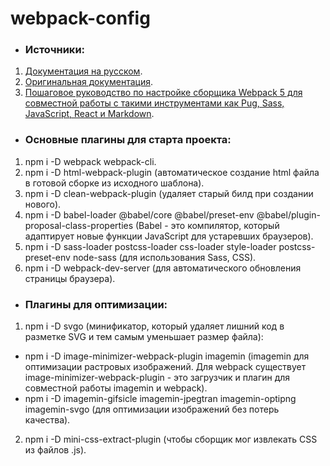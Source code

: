 # webpack-config

* ### Источники:
1. [Документация на русском](https://runebook.dev/ru/docs/webpack/-index- "").
2. [Оригинальная документация](https://webpack.js.org/concepts/ "").
3. [Пошаговое руководство по настройке сборщика Webpack 5 для совместной работы с такими инструментами как Pug, Sass, JavaScript, React и Markdown](https://habr.com/ru/post/701724/ "").

* ### Основные плагины для старта проекта:
1. npm i -D webpack webpack-cli.
2. npm i -D html-webpack-plugin (автоматическое создание html файла в готовой сборке из исходного шаблона).
3. npm i -D clean-webpack-plugin (удаляет старый билд при создании нового).
4. npm i -D babel-loader @babel/core @babel/preset-env @babel/plugin-proposal-class-properties (Babel - это компилятор, который адаптирует новые функции JavaScript для устаревших браузеров).
5. npm i -D sass-loader postcss-loader css-loader style-loader postcss-preset-env node-sass (для использования Sass, CSS).
6. npm i -D webpack-dev-server (для автоматического обновления страницы браузера).

* ### Плагины для оптимизации:
 1. npm i -D svgo (минификатор, который удаляет лишний код в разметке SVG и тем самым уменьшает размер файла):
   * npm i -D image-minimizer-webpack-plugin imagemin (imagemin для оптимизации растровых изображений. Для webpack существует image-minimizer-webpack-plugin - это загрузчик и плагин для совместной работы imagemin и webpack).
   * npm i -D imagemin-gifsicle imagemin-jpegtran imagemin-optipng imagemin-svgo (для оптимизации изображений без потерь качества).
 2. npm i -D mini-css-extract-plugin (чтобы сборщик мог извлекать CSS из файлов .js).
